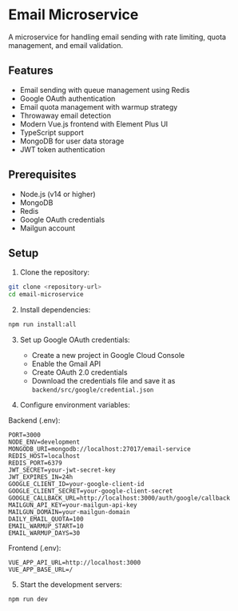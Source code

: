 # Email Microservice

A microservice for handling email sending with rate limiting, quota management, and email validation.

## Features

- Email sending with queue management using Redis
- Google OAuth authentication
- Email quota management with warmup strategy
- Throwaway email detection
- Modern Vue.js frontend with Element Plus UI
- TypeScript support
- MongoDB for user data storage
- JWT token authentication

## Prerequisites

- Node.js (v14 or higher)
- MongoDB
- Redis
- Google OAuth credentials
- Mailgun account

## Setup

1. Clone the repository:
```bash
git clone <repository-url>
cd email-microservice
```

2. Install dependencies:
```bash
npm run install:all
```

3. Set up Google OAuth credentials:
   - Create a new project in Google Cloud Console
   - Enable the Gmail API
   - Create OAuth 2.0 credentials
   - Download the credentials file and save it as `backend/src/google/credential.json`

4. Configure environment variables:

Backend (.env):
```env
PORT=3000
NODE_ENV=development
MONGODB_URI=mongodb://localhost:27017/email-service
REDIS_HOST=localhost
REDIS_PORT=6379
JWT_SECRET=your-jwt-secret-key
JWT_EXPIRES_IN=24h
GOOGLE_CLIENT_ID=your-google-client-id
GOOGLE_CLIENT_SECRET=your-google-client-secret
GOOGLE_CALLBACK_URL=http://localhost:3000/auth/google/callback
MAILGUN_API_KEY=your-mailgun-api-key
MAILGUN_DOMAIN=your-mailgun-domain
DAILY_EMAIL_QUOTA=100
EMAIL_WARMUP_START=10
EMAIL_WARMUP_DAYS=30
```

Frontend (.env):
```env
VUE_APP_API_URL=http://localhost:3000
VUE_APP_BASE_URL=/
```

5. Start the development servers:
```bash
npm run dev
```